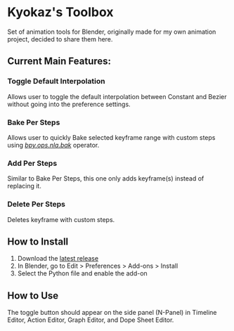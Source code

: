 # Kyokaz's Toolbox
Set of animation tools for Blender, originally made for my own animation project, decided to share them here.

## Current Main Features:
### Toggle Default Interpolation
Allows user to toggle the default interpolation between Constant and Bezier without going into the preference settings.
### Bake Per Steps
Allows user to quickly Bake selected keyframe range with custom steps using [_bpy.ops.nla.bak_](https://docs.blender.org/api/current/bpy.ops.nla.html#bpy.ops.nla.bake) operator.
### Add Per Steps
Similar to Bake Per Steps, this one only adds keyframe(s) instead of replacing it.
### Delete Per Steps
Deletes keyframe with custom steps.

## How to Install
1. Download the [latest release](https://github.com/Kyokaz/toggle_default_interpolation/releases) 
2. In Blender, go to Edit > Preferences > Add-ons > Install
3. Select the Python file and enable the add-on

## How to Use
The toggle button should appear on the side panel (N-Panel) in Timeline Editor, Action Editor, Graph Editor, and Dope Sheet Editor.
